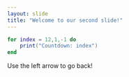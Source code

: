 ```yaml
---
layout: slide
title: "Welcome to our second slide!"
---
```

```lua
for index = 12,1,-1 do
    print("Countdown: index")
end
```
Use the left arrow to go back!
